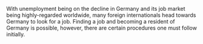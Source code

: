With unemployment being on the decline in Germany and its job market
being highly-regarded worldwide, many foreign internationals head towards
Germany to look for a job. Finding a job and becoming a resident of
Germany is possible, however, there are certain procedures one must
follow initially.
